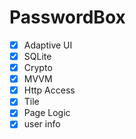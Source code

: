 # PasswordBox

- [x] Adaptive UI
- [x] SQLite
- [x] Crypto
- [x] MVVM
- [x] Http Access
- [x] Tile
- [x] Page Logic
- [x] user info

